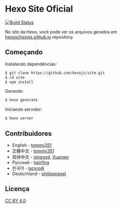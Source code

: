 # Hexo Site Oficial
<!-- Markdown snippet -->
[![Build Status](https://travis-ci.org/hexojs/site.svg?branch=master)](https://travis-ci.org/hexojs/site)

No site da Hexo, você pode ver os arquivos gerados em [hexojs/hexojs.github.io](https://github.com/hexojs/hexojs.github.io) repository.

## Começando

Instalando dependências:

``` bash
$ git clone https://github.com/hexojs/site.git
$ cd site
$ npm install
```

Gerando:

``` bash
$ hexo generate
```

Iniciando servidor:

``` bash
$ hexo server
```

## Contribuidores

- English - [tommy351](https://github.com/tommy351)
- 正體中文 - [tommy351](https://github.com/tommy351)
- 简体中文 - [pinggod](https://github.com/pinggod), [Xuanwo](https://github.com/Xuanwo)
- Русский - [twirlfog](https://github.com/twirlfog)
- 한국어 - [lazyrodi](https://github.com/lazyrodi)
- Deutschland - [philippnagel](https://github.com/philippnagel)

## Licença

[CC BY 4.0](http://creativecommons.org/licenses/by/4.0/)

[tommy351]: https://github.com/tommy351
[pinggod]: https://github.com/pinggod
